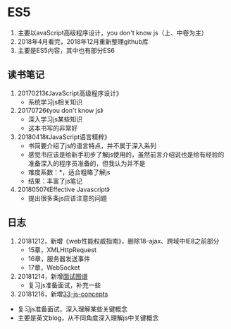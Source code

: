 # ES5
1. 主要以avaScript高级程序设计，you don't know js（上、中卷为主）
2. 2018年4月看完，2018年12月重新整理github库
3. 主要是ES5内容，其中也有部分ES6

## 读书笔记

1. 20170213《JavaScript高级程序设计》
	- 系统学习js相关知识
2. 20170726《you don't know js》
	- 深入学习js某些知识
	- 这本书写的非常好
3. 20180418《JavaScript语言精粹》
	- 书简要介绍了js的语言特点，并不属于深入系列
	- 感觉书应该是给新手初步了解js使用的，虽然前言介绍说也是给有经验的准备深入的程序员准备的，但我认为并不是
	- 难度系数：*，适合粗略了解js
	- 结果：丰富了js笔记
4. 20180507《Effective Javascript》
	- 提出很多条js应该注意的问题

## 日志
1. 20181212，新增《web性能权威指南》，删除18-ajax、跨域中IE8之前部分
   - 15章，XMLHttpRequest
   - 16章，服务器发送事件
   - 17章，WebSocket
2. 20181214，新增[面试图谱](https://github.com/InterviewMap/CS-Interview-Knowledge-Map)
   - 复习js准备面试，补充一些
3. 20181216，新增[33-js-concepts](https://github.com/leonardomso/33-js-concepts)
  - 复习js准备面试，深入理解某些关键概念
  - 主要是英文blog，从不同角度深入理解js中关键概念

